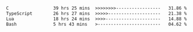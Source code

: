 <!--START_SECTION:waka-->

```txt
C                 39 hrs 25 mins  >>>>>>>>-----------------   31.86 %
TypeScript        26 hrs 27 mins  >>>>>--------------------   21.38 %
Lua               18 hrs 24 mins  >>>>---------------------   14.88 %
Bash              5 hrs 43 mins   >------------------------   04.62 %
```

<!--END_SECTION:waka-->
